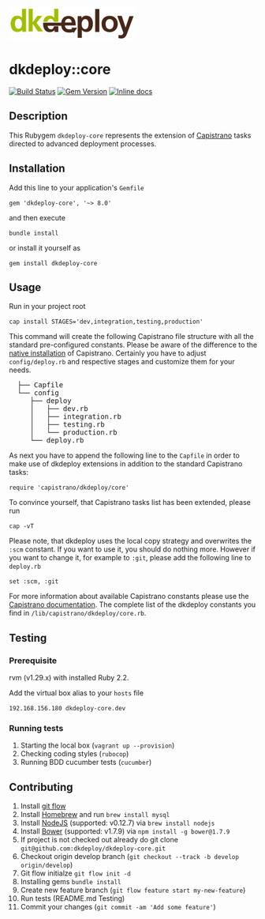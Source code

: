 ![dkdeploy](assets/dkdeploy-logo.png)

# dkdeploy::core

[![Build Status](https://api.travis-ci.org/dkdeploy/dkdeploy-core.svg?branch=develop)](https://travis-ci.org/repositories/dkdeploy/dkdeploy-core)
[![Gem Version](https://badge.fury.io/rb/dkdeploy-core.svg)](https://badge.fury.io/rb/dkdeploy-core) [![Inline docs](http://inch-ci.org/github/dkdeploy/dkdeploy-core.svg?branch=develop)](http://inch-ci.org/github/dkdeploy/dkdeploy-core)

## Description

This Rubygem `dkdeploy-core` represents the extension of [Capistrano](http://capistranorb.com/) tasks directed to advanced deployment processes.

## Installation

Add this line to your application's `Gemfile`

	gem 'dkdeploy-core', '~> 8.0'

and then execute

	bundle install

or install it yourself as

	gem install dkdeploy-core

## Usage

Run in your project root

	cap install STAGES='dev,integration,testing,production'

This command will create the following Capistrano file structure with all the standard pre-configured constants.
Please be aware of the difference to the [native installation](http://capistranorb.com/documentation/getting-started/preparing-your-application/) of Capistrano.
Certainly you have to adjust `config/deploy.rb` and respective stages and customize them for your needs.

<pre>
  ├── Capfile
  └── config
     ├── deploy
     │   ├── dev.rb
     │   ├── integration.rb
     │   ├── testing.rb
     │   └── production.rb
     └── deploy.rb
</pre>

As next you have to append the following line to the `Capfile` in order to make use of dkdeploy extensions in addition to the standard Capistrano tasks:

	require 'capistrano/dkdeploy/core'

To convince yourself, that Capistrano tasks list has been extended, please run

	cap -vT

Please note, that dkdeploy uses the local copy strategy and overwrites the `:scm` constant. If you want to use it,
you should do nothing more. However if you want to change it, for example to `:git`, please add the following line to `deploy.rb`

	set :scm, :git

For more information about available Capistrano constants please use the [Capistrano documentation](http://capistranorb.com/documentation/getting-started/preparing-your-application/).
The complete list of the dkdeploy constants you find in `/lib/capistrano/dkdeploy/core.rb`.

## Testing

### Prerequisite

rvm (v1.29.x) with installed Ruby 2.2.

Add the virtual box alias to your `hosts` file

	192.168.156.180 dkdeploy-core.dev

### Running tests

1. Starting the local box (`vagrant up --provision`)
2. Checking coding styles (`rubocop`)
3. Running BDD cucumber tests (`cucumber`)

## Contributing

1. Install [git flow](https://github.com/nvie/gitflow)
2. Install [Homebrew](http://brew.sh/) and run `brew install mysql`
3. Install [NodeJS](https://nodejs.org) (supported: v0.12.7) via `brew install nodejs`
4. Install [Bower](http://bower.io) (supported: v1.7.9) via `npm install -g bower@1.7.9`
5. If project is not checked out already do git clone `git@github.com:dkdeploy/dkdeploy-core.git`
6. Checkout origin develop branch (`git checkout --track -b develop origin/develop`)
7. Git flow initialze `git flow init -d`
8. Installing gems `bundle install`
9. Create new feature branch (`git flow feature start my-new-feature`)
10. Run tests (README.md Testing)
11. Commit your changes (`git commit -am 'Add some feature'`)
